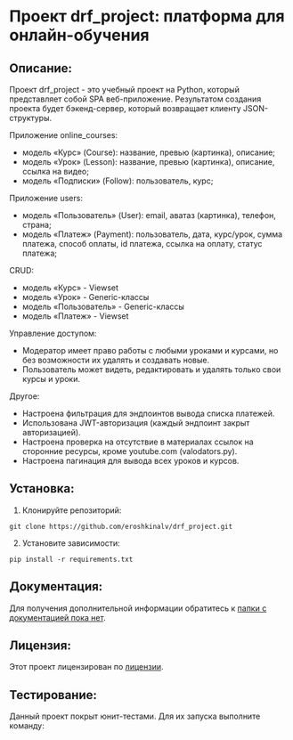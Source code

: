 # Проект drf_project: платформа для онлайн-обучения

## Описание:

Проект drf_project - это учебный проект на Python, который представляет собой SPA веб-приложение. Результатом создания проекта будет бэкенд-сервер, который возвращает клиенту JSON-структуры.

Приложение online_courses:
- модель «Курс» (Course): название, превью (картинка), описание;
- модель «Урок» (Lesson): название, превью (картинка), описание, ссылка на видео;
- модель «Подписки» (Follow): пользователь, курс;

Приложение users:
- модель «Пользователь» (User): email, аватаз (картинка), телефон, страна;
- модель «Платеж» (Payment): пользователь, дата, курс/урок, сумма платежа, способ оплаты, id платежа, ссылка на оплату, статус платежа;

CRUD:
- модель «Курс» - Viewset
- модель «Урок» - Generic-классы
- модель «Пользователь» - Generic-классы
- модель «Платеж» - Viewset

Управление доступом:
- Модератор имеет право работы с любыми уроками и курсами, но без возможности их удалять и создавать новые.
- Пользователь может видеть, редактировать и удалять только свои курсы и уроки.
  
Другое:
- Настроена фильтрация для эндпоинтов вывода списка платежей.
- Использована JWT-авторизация (каждый эндпоинт закрыт авторизацией).
- Настроена проверка на отсутствие в материалах ссылок на сторонние ресурсы, кроме youtube.com (valodators.py).
- Настроена пагинация для вывода всех уроков и курсов.
  
## Установка:

1. Клонируйте репозиторий:
```
git clone https://github.com/eroshkinalv/drf_project.git
```
2. Установите зависимости:
```
pip install -r requirements.txt
```

## Документация:

Для получения дополнительной информации обратитесь к [папки с документацией пока нет](README.md).

## Лицензия:

Этот проект лицензирован по [лицензии](LICENSE.txt).

## Тестирование:

Данный проект покрыт юнит-тестами. Для их запуска выполните команду:
